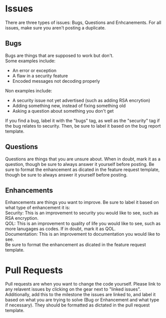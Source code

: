 # Issues  
There are three types of issues: Bugs, Questions and Enhcanements. For all issues, make sure you aren't posting a duplicate.  
## Bugs  
Bugs are things that are supposed to work but don't.   
Some examples include:
* An error or exception
* A flaw in a security feature
* Encoded messages not decoding properly

Non examples include:
* A security issue not yet advertised (such as adding RSA encrytion)
* Adding something new, instead of fixing something old
* Asking a question about something you don't get

If you find a bug, label it with the "bugs" tag, as well as the "security" tag if the bug relates to security. Then, be sure to label it based on the bug report template.
## Questions
Questions are things that you are unsure about. When in doubt, mark it as a question, though be sure to always answer it yourself before posting. Be sure to format the enhancement as dicated in the feature request template, though be sure to always answer it yourself before posting.
## Enhancements
Enhancements are things you want to improve. Be sure to label it based on what type of enhancement it is:  
Security: This is an improvement to security you would like to see, such as RSA encryption.  
QOL: This is an improvement to quality of life you would like to see, such as more lanugages as codes. If in doubt, mark it as QOL.  
Documentation: This is an improvement to documentation you would like to see.  
Be sure to format the enhancement as dicated in the feature request template.
# Pull Requests
Pull requests are when you want to change the code yourself. Please link to any relavent issues by clicking on the gear next to "linked issues". 
Additionally, add this to the milestone the issues are linked to, and label it based on what you are trying to solve (Bug or Enhancement and what type if necessary).
They should be formatted as dictated in the pull request template.
